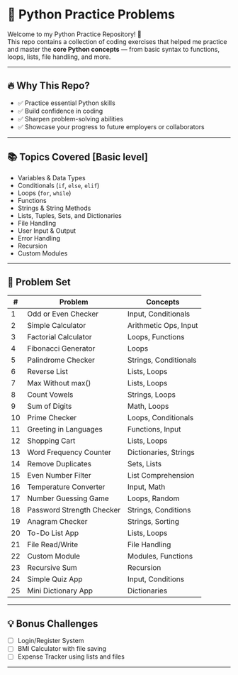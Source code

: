 # 🐍 Python Practice Problems

Welcome to my Python Practice Repository! 🚀  
This repo contains a collection of coding exercises that helped me practice and master the **core Python concepts** — from basic syntax to functions, loops, lists, file handling, and more.

---

## 🔥 Why This Repo?

- ✅ Practice essential Python skills
- ✅ Build confidence in coding
- ✅ Sharpen problem-solving abilities
- ✅ Showcase your progress to future employers or collaborators

---

## 📚 Topics Covered [Basic level]

- Variables & Data Types
- Conditionals (`if`, `else`, `elif`)
- Loops (`for`, `while`)
- Functions
- Strings & String Methods
- Lists, Tuples, Sets, and Dictionaries
- File Handling
- User Input & Output
- Error Handling
- Recursion
- Custom Modules

---

## 🧠 Problem Set

| # | Problem | Concepts |
|---|---------|----------|
| 1 | Odd or Even Checker | Input, Conditionals |
| 2 | Simple Calculator | Arithmetic Ops, Input |
| 3 | Factorial Calculator | Loops, Functions |
| 4 | Fibonacci Generator | Loops |
| 5 | Palindrome Checker | Strings, Conditionals |
| 6 | Reverse List | Lists, Loops |
| 7 | Max Without max() | Lists, Loops |
| 8 | Count Vowels | Strings, Loops |
| 9 | Sum of Digits | Math, Loops |
| 10 | Prime Checker | Loops, Conditionals |
| 11 | Greeting in Languages | Functions, Input |
| 12 | Shopping Cart | Lists, Loops |
| 13 | Word Frequency Counter | Dictionaries, Strings |
| 14 | Remove Duplicates | Sets, Lists |
| 15 | Even Number Filter | List Comprehension |
| 16 | Temperature Converter | Input, Math |
| 17 | Number Guessing Game | Loops, Random |
| 18 | Password Strength Checker | Strings, Conditions |
| 19 | Anagram Checker | Strings, Sorting |
| 20 | To-Do List App | Lists, Loops |
| 21 | File Read/Write | File Handling |
| 22 | Custom Module | Modules, Functions |
| 23 | Recursive Sum | Recursion |
| 24 | Simple Quiz App | Input, Conditions |
| 25 | Mini Dictionary App | Dictionaries |

---

## 💡 Bonus Challenges

- [ ] Login/Register System
- [ ] BMI Calculator with file saving
- [ ] Expense Tracker using lists and files

---


